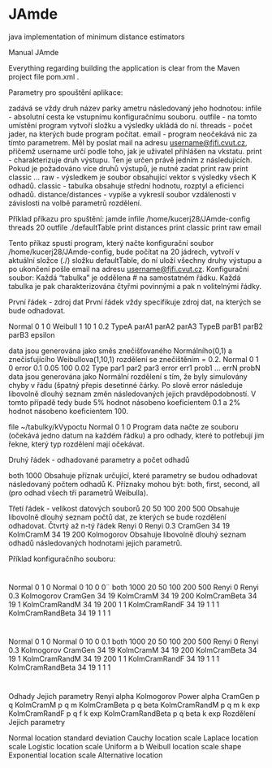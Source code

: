 JAmde
=====

java implementation of minimum distance estimators

Manual JAmde

Everything regarding building the application is clear from the Maven project file pom.xml .


Parametry pro spouštění aplikace:

zadává se vždy druh název parky ametru následovaný jeho hodnotou:
infile - absolutní cesta ke vstupnímu konfiguračnímu souboru.
outfile - na tomto umístění program vytvoří složku a výsledky ukládá do ní.
threads - počet jader, na kterých bude program počítat.
email - program neočekává nic za tímto parametrem. Měl by poslat mail na adresu username@fjfi.cvut.cz, přičemž username určí podle toho, jak je uživatel přihlášen na vkstatu.
print - charakterizuje druh výstupu. Ten je určen právě jedním z následujících. Pokud je požadováno více druhů výstupů, je nutné zadat print raw print classic ...
raw - výsledkem je soubor obsahující vektor s výsledky všech K odhadů.
classic - tabulka obsahuje střední hodnotu, rozptyl a eficienci odhadů.
distance/distances - vypíše a vykreslí soubor vzdálenosti v závislosti na volbě parametrů rozdělení.

Příklad příkazu pro spuštění:
jamde infile /home/kucerj28/JAmde-config threads 20 outfile ./defaultTable print distances print classic print raw email

Tento příkaz spustí program, který načte konfigurační soubor /home/kucerj28/JAmde-config, bude počítat na 20 jádrech, vytvoří v aktuální složce (./) složku defaultTable, do ní uloží všechny druhy výstupu a po ukončení pošle email na adresu username@fjfi.cvut.cz.
Konfigurační soubor:
Každá “tabulka” je oddělena # na samostatném řádku. Každá tabulka je pak charakterizována čtyřmi povinnými a pak n volitelnými řádky.

První řádek - zdroj dat
První řádek vždy specifikuje zdroj dat, na kterých se bude odhadovat.

Normal 0 1 0 Weibull 1 10 1 0.2
TypeA parA1 parA2 parA3 TypeB parB1 parB2 parB3 epsilon

data jsou generována jako směs znečišťovaného Normálního(0,1) a znečisťujícího Weibullova(1,10,1) rozdělení se znečištěním  = 0.2. 
Normal 0 1 0 error 0.1 0.05 100 0.02
Type par1 par2 par3 error err1 prob1 … errN probN
data jsou generována jako Normální rozdělení s tím, že byly simulovány chyby v řádu (špatný přepis desetinné čárky. Po slově error následuje libovolně dlouhý seznam změn následovaných jejich pravděpodobností. V tomto případě tedy bude 5% hodnot násobeno koeficientem 0.1 a 2% hodnot násobeno koeficientem 100.

file ~/tabulky/kVypoctu Normal 0 1 0
Program data načte ze souboru (očekává jedno datum na každém řádku) a pro odhady, které to potřebují jim řekne, který typ rozdělení mají očekávat. 	

Druhý řádek - odhadované parametry a počet odhadů

both 1000
Obsahuje příznak určující, které parametry se budou odhadovat následovaný počtem odhadů K.
Příznaky mohou být: both, first, second, all (pro odhad všech tří parametrů Weibulla).

Třetí řádek - velikost datových souborů
20 50 100 200 500
Obsahuje libovolně dlouhý seznam počtů dat, ze kterých se bude rozdělení odhadovat.
Čtvrtý až n-tý řádek
Renyi 0
Renyi 0.3
CramGen 34 19 
KolmCramM 34 19 200
Kolmogorov
Obsahuje libovolně dlouhý seznam odhadů následovaných hodnotami jejich parametrů. 

Příklad konfiguračního souboru:
#
Normal 0 1 0 Normal 0 10 0 0¨
both 1000
20 50 100 200 500
Renyi 0
Renyi 0.3
Kolmogorov
CramGen 34 19 
KolmCramM 34 19 200
KolmCramBeta 34 19  1
KolmCramRandM 34 19 200 1 1
KolmCramRandF 34 19  1 1 1
KolmCramRandBeta 34 19  1 1 1
#
Normal 0 1 0 Normal 0 10 0 0.1
both 1000
20 50 100 200 500
Renyi 0
Renyi 0.3
Kolmogorov
CramGen 34 19 
KolmCramM 34 19 200
KolmCramBeta 34 19  1
KolmCramRandM 34 19 200 1 1
KolmCramRandF 34 19  1 1 1
KolmCramRandBeta 34 19  1 1 1
#
Odhady			Jejich parametry
Renyi 				alpha
Kolmogorov 
Power				alpha
CramGen			p	q
KolmCramM			p	q	m
KolmCramBeta		p	q 	beta
KolmCramRandM		p	q	m	k	exp
KolmCramRandF		p	q	f	k	exp
KolmCramRandBeta		p	q	beta	k	exp
Rozdělení			Jejich parametry
	 	 	
Normal 			location	standard deviation
Cauchy 			location	scale
Laplace			location	scale
Logistic			location	scale
Uniform			a		b
Weibull				location	scale		shape
Exponential			location	scale
Alternative			location



